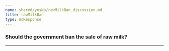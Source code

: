 ```yaml
---
name: shared/yesNo/rawMilkBan_discussion.md
title: rawMilkBan
type: noResponse
---
```


### Should the government ban the sale of raw milk?

---

